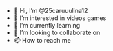 - 👋 Hi, I’m @25caruuulina12
- 👀 I’m interested in videos games
- 🌱 I’m currently learning 
- 💞️ I’m looking to collaborate on 
- 📫 How to reach me 

<!---
25caruuulina12/25caruuulina12 is a ✨ special ✨ repository because its `README.md` (this file) appears on your GitHub profile.
You can click the Preview link to take a look at your changes.
--->
